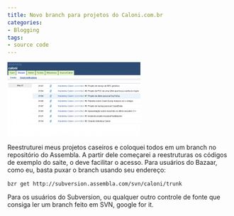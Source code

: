 ```yaml
---
title: Novo branch para projetos do Caloni.com.br
categories:
- Blogging
tags:
- source code
---
```


[![](/images/assembla-stream-caloni-300x166.png)](/images/assembla-stream-caloni.png)

Reestruturei meus projetos caseiros e coloquei todos em um branch no repositório do Assembla. A partir dele começarei a reestruturas os códigos de exemplo do saite, o deve facilitar o acesso. Para usuários do Bazaar, como eu, basta puxar o branch usando seu endereço:

    
    bzr get http://subversion.assembla.com/svn/caloni/trunk


Para os usuários do Subversion, ou qualquer outro controle de fonte que consiga ler um branch feito em SVN, google for it.
